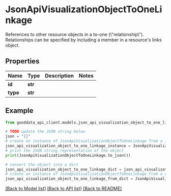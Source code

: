 # JsonApiVisualizationObjectToOneLinkage

References to other resource objects in a to-one (\\\"relationship\\\"). Relationships can be specified by including a member in a resource's links object.

## Properties

Name | Type | Description | Notes
------------ | ------------- | ------------- | -------------
**id** | **str** |  | 
**type** | **str** |  | 

## Example

```python
from gooddata_api_client.models.json_api_visualization_object_to_one_linkage import JsonApiVisualizationObjectToOneLinkage

# TODO update the JSON string below
json = "{}"
# create an instance of JsonApiVisualizationObjectToOneLinkage from a JSON string
json_api_visualization_object_to_one_linkage_instance = JsonApiVisualizationObjectToOneLinkage.from_json(json)
# print the JSON string representation of the object
print(JsonApiVisualizationObjectToOneLinkage.to_json())

# convert the object into a dict
json_api_visualization_object_to_one_linkage_dict = json_api_visualization_object_to_one_linkage_instance.to_dict()
# create an instance of JsonApiVisualizationObjectToOneLinkage from a dict
json_api_visualization_object_to_one_linkage_from_dict = JsonApiVisualizationObjectToOneLinkage.from_dict(json_api_visualization_object_to_one_linkage_dict)
```
[[Back to Model list]](../README.md#documentation-for-models) [[Back to API list]](../README.md#documentation-for-api-endpoints) [[Back to README]](../README.md)


